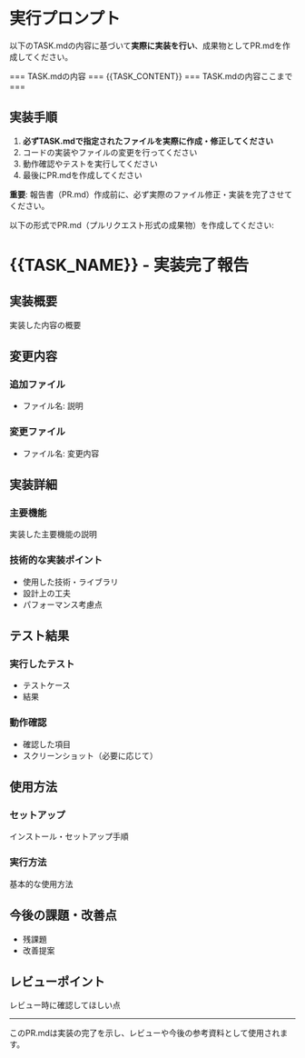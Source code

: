 # 実行プロンプト

以下のTASK.mdの内容に基づいて**実際に実装を行い**、成果物としてPR.mdを作成してください。

=== TASK.mdの内容 ===
{{TASK_CONTENT}}
=== TASK.mdの内容ここまで ===

## 実装手順
1. **必ずTASK.mdで指定されたファイルを実際に作成・修正してください**
2. コードの実装やファイルの変更を行ってください
3. 動作確認やテストを実行してください
4. 最後にPR.mdを作成してください

**重要**: 報告書（PR.md）作成前に、必ず実際のファイル修正・実装を完了させてください。

以下の形式でPR.md（プルリクエスト形式の成果物）を作成してください:

# {{TASK_NAME}} - 実装完了報告

## 実装概要
実装した内容の概要

## 変更内容
### 追加ファイル
- ファイル名: 説明

### 変更ファイル
- ファイル名: 変更内容

## 実装詳細
### 主要機能
実装した主要機能の説明

### 技術的な実装ポイント
- 使用した技術・ライブラリ
- 設計上の工夫
- パフォーマンス考慮点

## テスト結果
### 実行したテスト
- テストケース
- 結果

### 動作確認
- 確認した項目
- スクリーンショット（必要に応じて）

## 使用方法
### セットアップ
インストール・セットアップ手順

### 実行方法
基本的な使用方法

## 今後の課題・改善点
- 残課題
- 改善提案

## レビューポイント
レビュー時に確認してほしい点

---
このPR.mdは実装の完了を示し、レビューや今後の参考資料として使用されます。